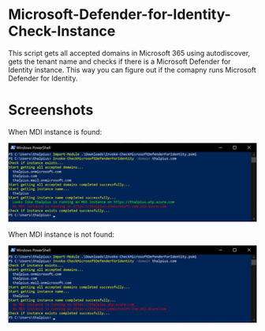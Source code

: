 # Microsoft-Defender-for-Identity-Check-Instance

This script gets all accepted domains in Microsoft 365 using autodiscover, gets the tenant name and checks if there is a Microsoft Defender for Identity instance. This way you can figure out if the comapny runs Microsoft Defender for Identity.
  
# Screenshots

When MDI instance is found:

![Alt text](/Screenshots/Microsoft-Defender-for-Identity-Check-Instance-01.jpg?raw=true "Instance running")

When MDI instance is not found:

![Alt text](/Screenshots/Microsoft-Defender-for-Identity-Check-Instance-02.jpg?raw=true "Instance not running")
